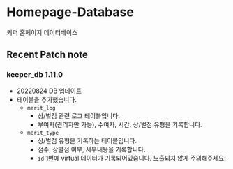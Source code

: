 

# Homepage-Database

키퍼 홈페이지 데이터베이스

## Recent Patch note
### keeper_db 1.11.0
- 20220824 DB 업데이트
- 테이블을 추가했습니다.
    - `merit_log`
        - 상/벌점 관련 로그 테이블입니다.
        - 부여자(관리자만 가능), 수여자, 시간, 상/벌점 유형을 기록합니다.
    - `merit_type`
        - 상/벌점 유형을 기록하는 테이블입니다.
        - 점수, 상벌점 여부, 세부내용을 기록합니다.
        - `id` 1번에 virtual 데이터가 기록되어있습니다. 노출되지 않게 주의해주세요!